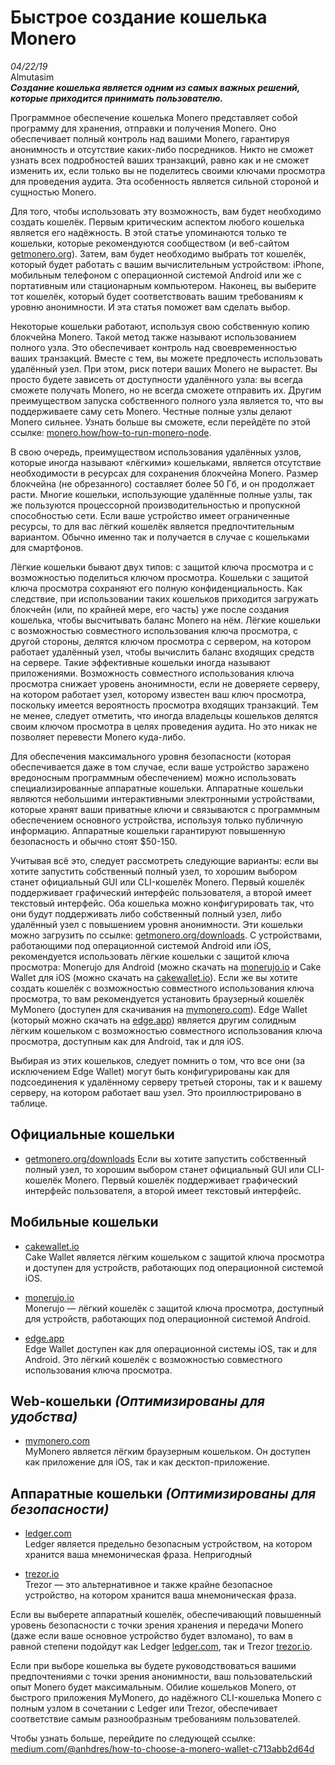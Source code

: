 # Быстрое создание кошелька Monero
*04/22/19*  
Almutasim  
_**Создание кошелька является одним из самых важных решений, которые приходится принимать пользователю.**_


Программное обеспечение кошелька Monero представляет собой программу для хранения, отправки и получения Monero. Оно обеспечивает полный контроль над вашими Monero, гарантируя анонимность и отсутствие каких-либо посредников. Никто не сможет узнать всех подробностей ваших транзакций, равно как и не сможет изменить их, если только вы не поделитесь своими ключами просмотра для проведения аудита. Эта особенность является сильной стороной и сущностью Monero.

Для того, чтобы использовать эту возможность, вам будет необходимо создать кошелёк. Первым критическим аспектом любого кошелька является его надёжность. В этой статье упоминаются только те кошельки, которые рекомендуются сообществом (и веб-сайтом [getmonero.org](https://getmonero.org/ru/)). Затем, вам будет необходимо выбрать тот кошелёк, который будет работать с вашим вычислительным устройством: iPhone, мобильным телефоном с операционной системой Android или же с портативным или стационарным компьютером. Наконец, вы выберите тот кошелёк, который будет соответствовать вашим требованиям к уровню анонимности. И эта статья поможет вам сделать выбор.

Некоторые кошельки работают, используя свою собственную копию блокчейна Monero. Такой метод также называют использованием полного узла. Это обеспечивает контроль над своевременностью ваших транзакций. Вместе с тем, вы можете предпочесть использовать удалённый узел. При этом, риск потери ваших Monero не вырастет. Вы просто будете зависеть от доступности удалённого узла: вы всегда сможете получать Monero, но не всегда сможете отправить их. Другим преимуществом запуска собственного полного узла является то, что вы поддерживаете саму сеть Monero. Честные полные узлы делают Monero сильнее. Узнать больше вы сможете, если перейдёте по этой ссылке: [monero.how/how-to-run-monero-node](https://www.monero.how/how-to-run-monero-node).

В свою очередь, преимуществом использования удалённых узлов, которые иногда называют «лёгкими» кошельками, является отсутствие необходимости в ресурсах для сохранения блокчейна Monero. Размер блокчейна (не обрезанного) составляет более 50 Гб, и он продолжает расти. Многие кошельки, использующие удалённые полные узлы, так же пользуются процессорной производительностью и пропускной способностью сети. Если ваше устройство имеет ограниченные ресурсы, то для вас лёгкий кошелёк является предпочтительным вариантом. Обычно именно так и получается в случае с кошельками для смартфонов.

Лёгкие кошельки бывают двух типов: с защитой ключа просмотра и с возможностью поделиться ключом просмотра. Кошельки с защитой ключа просмотра сохраняют его полную конфиденциальность. Как следствие, при использовании таких кошельков приходится загружать блокчейн (или, по крайней мере, его часть) уже после создания кошелька, чтобы высчитывать баланс Monero на нём. Лёгкие кошельки с возможностью совместного использования ключа просмотра, с другой стороны, делятся ключом просмотра с сервером, на котором работает удалённый узел, чтобы вычислить баланс входящих средств на сервере. Такие эффективные кошельки иногда называют приложениями. Возможность совместного использования ключа просмотра снижает уровень анонимности, если не доверяете серверу, на котором работает узел, которому известен ваш ключ просмотра, поскольку имеется вероятность просмотра входящих транзакций. Тем не менее, следует отметить, что иногда владельцы кошельков делятся своим ключом просмотра в целях проведения аудита. Но это никак не позволяет перевести Monero куда-либо.

Для обеспечения максимального уровня безопасности (которая обеспечивается даже в том случае, если ваше устройство заражено вредоносным программным обеспечением) можно использовать специализированные аппаратные кошельки. Аппаратные кошельки являются небольшими интерактивными электронными устройствами, которые хранят ваши приватные ключи и связываются с программным обеспечением основного устройства, используя только публичную информацию. Аппаратные кошельки гарантируют повышенную безопасность и обычно стоят $50-150.

Учитывая всё это, следует рассмотреть следующие варианты: если вы хотите запустить собственный полный узел, то хорошим выбором станет официальный GUI или CLI-кошелёк Monero. Первый кошелёк поддерживает графический интерфейс пользователя, а второй имеет текстовый интерфейс. Оба кошелька можно конфигурировать так, что они будут поддерживать либо собственный полный узел, либо удалённый узел с повышением уровня анонимности. Эти кошельки можно загрузить по ссылке: [getmonero.org/downloads](https://getmonero.org/ru/downloads/). С устройствами, работающими под операционной системой Android или iOS, рекомендуется использовать лёгкие кошельки с защитой ключа просмотра: Monerujo для Android (можно скачать на [monerujo.io](https://www.monerujo.io/) и Cake Wallet для iOS (можно скачать на [cakewallet.io](https://cakewallet.io/)). Если же вы хотите создать кошелёк с возможностью совместного использования ключа просмотра, то вам рекомендуется установить браузерный кошелёк MyMonero (доступен для скачивания на [mymonero.com](https://mymonero.com/)). Edge Wallet (который можно скачать на [edge.app](https://edge.app/)) является другим солидным лёгким кошельком с возможностью совместного использования ключа просмотра, доступным как для Android, так и для iOS.

Выбирая из этих кошельков, следует помнить о том, что все они (за исключением Edge Wallet) могут быть конфигурированы как для подсоединения к удалённому серверу третьей стороны, так и к вашему серверу, на котором работает ваш узел. Это проиллюстрировано в таблице.

## Официальные кошельки

+ [getmonero.org/downloads](https://getmonero.org/ru/downloads/)
Если вы хотите запустить собственный полный узел, то хорошим выбором станет официальный GUI или CLI-кошелёк Monero. Первый кошелёк поддерживает графический интерфейс пользователя, а второй имеет текстовый интерфейс.

## Мобильные кошельки

+ [cakewallet.io](https://cakewallet.io/)  
Cake Wallet является лёгким кошельком с защитой ключа просмотра и доступен для устройств, работающих под операционной системой iOS.

+ [monerujo.io](https://www.monerujo.io/)  
Monerujo — лёгкий кошелёк с защитой ключа просмотра, доступный для устройств, работающих под операционной системой Android.

+ [edge.app](https://edge.app/)  
Edge Wallet доступен как для операционной системы iOS, так и для Android. Это лёгкий кошелёк с возможностью совместного использования ключа просмотра.

## Web-кошельки *(Оптимизированы для удобства)*

+ [mymonero.com](https://mymonero.com/)  
MyMonero является лёгким браузерным кошельком. Он доступен как приложение для iOS, так и как десктоп-приложение.

## Аппаратные кошельки *(Оптимизированы для безопасности)*

+ [ledger.com](https://shop.ledger.com/?r=92d74dc2847a)  
Ledger является предельно безопасным устройством, на котором хранится ваша мнемоническая фраза.
Непригодный

+ [trezor.io](https://trezor.io/)  
Trezor — это альтернативное и также крайне безопасное устройство, на котором хранится ваша мнемоническая фраза.

Если вы выберете аппаратный кошелёк, обеспечивающий повышенный уровень безопасности с точки зрения хранения и передачи Monero (даже если ваше основное устройство будет взломано), то вам в равной степени подойдут как Ledger [ledger.com](https://shop.ledger.com/?r=92d74dc2847a), так и Trezor [trezor.io](https://trezor.io/).

Если при выборе кошелька вы будете руководствоваться вашими предпочтениями с точки зрения анонимности, ваш пользовательский опыт Monero будет максимальным. Обилие кошельков Monero, от быстрого приложения MyMonero, до надёжного CLI-кошелька Monero с полным узлом в сочетании с Ledger или Trezor, обеспечивает соответствие самым разнообразным требованиям пользователей.

Чтобы узнать больше, перейдите по следующей ссылке: [medium.com/@anhdres/how-to-choose-a-monero-wallet-c713abb2d64d](https://medium.com/@anhdres/how-to-choose-a-monero-wallet-c713abb2d64d)
